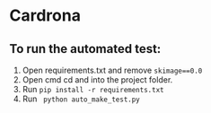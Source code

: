 # Cardrona

## To run the automated test:

1. Open requirements.txt and remove ```skimage==0.0```
2. Open cmd cd and into the project folder.
3. Run <code>pip install -r requirements.txt</code>
4. Run ``` python auto_make_test.py```
